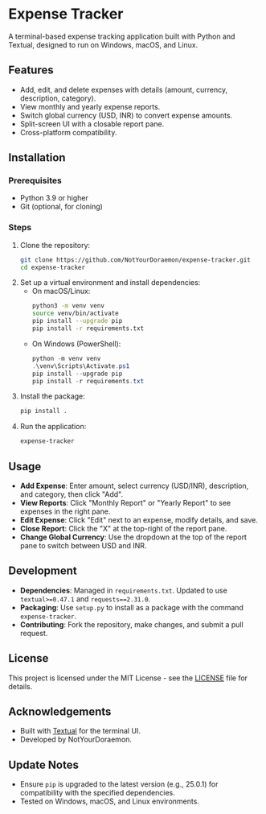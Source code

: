 # Expense Tracker

A terminal-based expense tracking application built with Python and Textual, designed to run on Windows, macOS, and Linux.

## Features
- Add, edit, and delete expenses with details (amount, currency, description, category).
- View monthly and yearly expense reports.
- Switch global currency (USD, INR) to convert expense amounts.
- Split-screen UI with a closable report pane.
- Cross-platform compatibility.

## Installation

### Prerequisites
- Python 3.9 or higher
- Git (optional, for cloning)

### Steps
1. Clone the repository:
   ```bash
   git clone https://github.com/NotYourDoraemon/expense-tracker.git
   cd expense-tracker
   ```
2. Set up a virtual environment and install dependencies:
   - On macOS/Linux:
     ```bash
     python3 -m venv venv
     source venv/bin/activate
     pip install --upgrade pip
     pip install -r requirements.txt
     ```
   - On Windows (PowerShell):
     ```powershell
     python -m venv venv
     .\venv\Scripts\Activate.ps1
     pip install --upgrade pip
     pip install -r requirements.txt
     ```
3. Install the package:
   ```bash
   pip install .
   ```
4. Run the application:
   ```bash
   expense-tracker
   ```

## Usage
- **Add Expense**: Enter amount, select currency (USD/INR), description, and category, then click "Add".
- **View Reports**: Click "Monthly Report" or "Yearly Report" to see expenses in the right pane.
- **Edit Expense**: Click "Edit" next to an expense, modify details, and save.
- **Close Report**: Click the "X" at the top-right of the report pane.
- **Change Global Currency**: Use the dropdown at the top of the report pane to switch between USD and INR.

## Development
- **Dependencies**: Managed in `requirements.txt`. Updated to use `textual>=0.47.1` and `requests==2.31.0`.
- **Packaging**: Use `setup.py` to install as a package with the command `expense-tracker`.
- **Contributing**: Fork the repository, make changes, and submit a pull request.

## License
This project is licensed under the MIT License - see the [LICENSE](LICENSE) file for details.

## Acknowledgements
- Built with [Textual](https://textual.textualize.io/) for the terminal UI.
- Developed by NotYourDoraemon.

## Update Notes
- Ensure `pip` is upgraded to the latest version (e.g., 25.0.1) for compatibility with the specified dependencies.
- Tested on Windows, macOS, and Linux environments.
